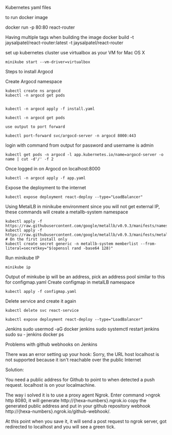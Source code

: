 Kubernetes yaml files

to run docker image

docker run -p 80:80 react-router

Having multiple tags when building the image
docker build -t jaysalpatel/react-router:latest -t jaysalpatel/react-router


set up kubernetes cluster use virtualbox as your VM for Mac OS X

    minikube start --vm-driver=virtualbox

Steps to install Argocd


Create Argocd namespace

    kubectl create ns argocd
    kubectl -n argocd get pods


    kubectl -n argocd apply -f install.yaml

    kubectl -n argocd get pods

    use output to port forward 

    kubectl port-forward svc/argocd-server -n argocd 8000:443

login with command from output for password and username is admin

    kubectl get pods -n argocd -l app.kubernetes.io/name=argocd-server -o name | cut -d'/' -f 2

Once logged in on Argocd on localhost:8000

    kubectl -n argocd apply -f app.yaml

Expose the deployment to the internet

    kubectl expose deployment react-deploy --type="LoadBalancer"

Using MetalLB in minikube environment since you will not get external IP, these commands will create a metallb-system namespace 

    kubectl apply -f https://raw.githubusercontent.com/google/metallb/v0.9.3/manifests/namespace.yaml
    kubectl apply -f https://raw.githubusercontent.com/google/metallb/v0.9.3/manifests/metallb.yaml # On the first install only
    kubectl create secret generic -n metallb-system memberlist --from-literal=secretkey="$(openssl rand -base64 128)"

Run minikube IP

    minikube ip


Output of minkube ip will be an address, pick an address pool similar to this for configmap.yaml
Create configmap in metalLB namespace

    
    kubectl apply -f configmap.yaml

Delete service and create it again

    kubectl delete svc react-service

    kubectl expose deployment react-deploy --type="LoadBalancer"






Jenkins
    sudo usermod -aG docker jenkins
    sudo systemctl restart jenkins
    sudo su - jenkins
    docker ps

Problems with github webhooks on Jenkins

There was an error setting up your hook: Sorry, the URL host localhost is not supported because it isn't reachable over the public Internet

Solution:

You need a public address for Github to point to when detected a push request. localhost is on your localmachine.

The way i solved it is to use a proxy agent Ngrok. Enter command >ngrok http 8080, it will generate http://{hexa-numbers}.ngrok.io copy the generated public address and put in your github repository webhook http://{hexa-numbers}.ngrok.io/github-webhook/.

At this point when you save it, it will send a post request to ngrok server, got redirected to localhost and you will see a green tick.



    

